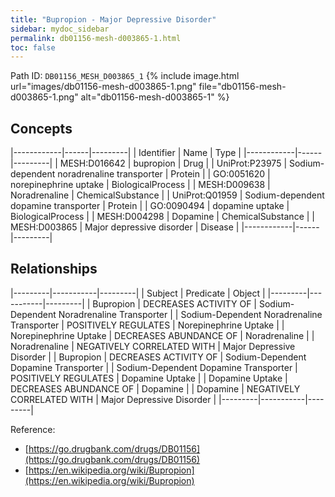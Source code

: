 ```yaml
---
title: "Bupropion - Major Depressive Disorder"
sidebar: mydoc_sidebar
permalink: db01156-mesh-d003865-1.html
toc: false 
---
```



Path ID: `DB01156_MESH_D003865_1`
{% include image.html url="images/db01156-mesh-d003865-1.png" file="db01156-mesh-d003865-1.png" alt="db01156-mesh-d003865-1" %}

## Concepts

|------------|------|---------|
| Identifier | Name | Type    |
|------------|------|---------|
| MESH:D016642 | bupropion | Drug |
| UniProt:P23975 | Sodium-dependent noradrenaline transporter | Protein |
| GO:0051620 | norepinephrine uptake | BiologicalProcess |
| MESH:D009638 | Noradrenaline | ChemicalSubstance |
| UniProt:Q01959 | Sodium-dependent dopamine transporter | Protein |
| GO:0090494 | dopamine uptake | BiologicalProcess |
| MESH:D004298 | Dopamine | ChemicalSubstance |
| MESH:D003865 | Major depressive disorder | Disease |
|------------|------|---------|

## Relationships

|---------|-----------|---------|
| Subject | Predicate | Object  |
|---------|-----------|---------|
| Bupropion | DECREASES ACTIVITY OF | Sodium-Dependent Noradrenaline Transporter |
| Sodium-Dependent Noradrenaline Transporter | POSITIVELY REGULATES | Norepinephrine Uptake |
| Norepinephrine Uptake | DECREASES ABUNDANCE OF | Noradrenaline |
| Noradrenaline | NEGATIVELY CORRELATED WITH | Major Depressive Disorder |
| Bupropion | DECREASES ACTIVITY OF | Sodium-Dependent Dopamine Transporter |
| Sodium-Dependent Dopamine Transporter | POSITIVELY REGULATES | Dopamine Uptake |
| Dopamine Uptake | DECREASES ABUNDANCE OF | Dopamine |
| Dopamine | NEGATIVELY CORRELATED WITH | Major Depressive Disorder |
|---------|-----------|---------|

Reference: 
  - [https://go.drugbank.com/drugs/DB01156](https://go.drugbank.com/drugs/DB01156)
  - [https://en.wikipedia.org/wiki/Bupropion](https://en.wikipedia.org/wiki/Bupropion)
